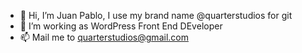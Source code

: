 - 👋 Hi, I’m Juan Pablo, I use my brand name @quarterstudios for git
- 👀 I’m working as WordPress Front End DEveloper
- 📫 Mail me to quarterstudios@gmail.com


<!---
quarterstudios/quarterstudios is a ✨ special ✨ repository because its `README.md` (this file) appears on your GitHub profile.
You can click the Preview link to take a look at your changes.
--->
